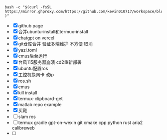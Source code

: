```
bash -c "$(curl -fsSL https://mirror.ghproxy.com/https://github.com/kevin010717/workspace/blob/main/script/termux.sh )"
```
* [x] github page
* [x] 合并ubuntu-install和termux-install
* [x] chatgpt on vercel
* [x] git仓库合并 验证多端维护 不方便 取消
* [x] yazi.toml
* [x] cmus后台运行
* [x] 台风115服务器崩溃 cd2重新部署
* [x] ubuntu配置ros 
* [x] 工控机换网卡 改ip
* [x] ros.sh 
* [x] cmus
* [x] kill install
* [x] termux-clipboard-get
* [x] matlab repo example
* [x] 买鞋
* [ ] slam ros
* [ ] termux gradle gpt-on-wexin git cmake cpp python rust aria2 calibreweb
* [ ] 
